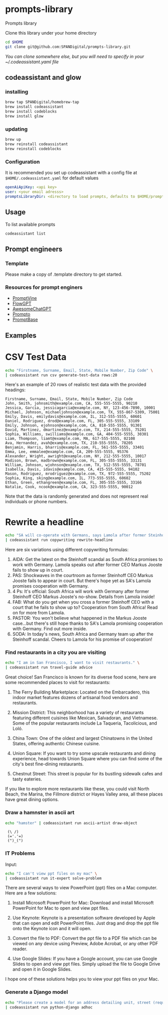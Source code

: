 # prompts-library

Prompts library

Clone this library under your home directory

```bash
cd $HOME
git clone git@github.com:SPANDigital/prompts-library.git
```
_You can clone somewhere else, but you will need to specify in your ~/.codeassistant.yaml file_

## codeassistant and glow

### installing

```bash
brew tap SPANDigital/homebrew-tap
brew install codeassistant
brew install codeblocks
brew install glow
```

### updating

```bash
brew up
brew reinstall codeassistant
brew reinstall codeblocks
```

### Configuration
It is recommended you set up codeassistant with a config file at `$HOME/.codeassistant.yaml` for default values

```yaml
openAiApiKey: <api key>
user: <your email adresss>
promptsLibraryDir: <directory to load prompts, defaults to $HOME/prompts-library>
```

## Usage

To list available prompts

```bash
codeassistant list
```

## Prompt engineers

### Template

Please make a copy of .template directory to get started.

### Resources for prompt enginers

- [PromptVine](https://promptvine.com/)
- [FlowGPT](https://flowgpt.com/)
- [AwesomeChatGPT](https://www.awesomegptprompts.com/)
- [Prompto](https://prompto.chat/)
- [PromptBase](https://promptbase.com/chatgpt)

## Examples

# CSV Test Data

```bash
echo "Firstname, Surname, Email, State, Mobile Number, Zip Code" \
| codeassistant run csv generate-test-data rows:20
```

Here's an example of 20 rows of realistic test data with the provided headings:

```
Firstname, Surname, Email, State, Mobile Number, Zip Code
John, Smith, johnsmith@example.com, CA, 555-555-5555, 90210
Jessica, Garcia, jessicagarcia@example.com, NY, 123-456-7890, 10001
Michael, Johnson, michaeljohnson@example.com, TX, 555-867-5309, 75001
Emily, Davis, emilydavis@example.com, IL, 312-555-5555, 60601
Daniel, Rodriguez, drod@example.com, FL, 305-555-5555, 33109
Emily, Johnson, ejohnson@example.com, CA, 818-555-5555, 91301
David, Martinez, dmartinez@example.com, TX, 214-555-5555, 75201
Sophia, Williams, swilliams@example.com, GA, 404-555-5555, 30301
Liam, Thompson, liamt@example.com, MA, 617-555-5555, 02108
Ava, Hernandez, avah@example.com, TX, 210-555-5555, 78205
Benjamin, Harris, bharris@example.com, FL, 561-555-5555, 33401
Emma, Lee, emmalee@example.com, CA, 209-555-5555, 95376
Alexander, Wright, awright@example.com, NY, 212-555-5555, 10017
Madison, Brown, madbrown@example.com, FL, 305-555-5555, 33131
William, Johnson, wjohnson@example.com, TX, 512-555-5555, 78701
Isabella, Davis, idavis@example.com, CA, 415-555-5555, 94102
Mason, Rodriguez, mrodriguez@example.com, TX, 972-555-5555, 75202
Sophia, King, sking@example.com, IL, 773-555-5555, 60602
Ethan, Green, ethangreen@example.com, FL, 305-555-5555, 33166
Natalie, Cook, ncook@example.com, CA, 323-555-5555, 90012
```

Note that the data is randomly generated and does not represent real individuals or phone numbers.

# Rewrite a headline

```bash
echo "SA will co-operate with Germans, says Lamola after former Steinhoff CEO Markus Jooste fails to appear in court" \
| codeassistant run copywriting rewrite-headline
```

Here are six variations using different copywriting formulas:

1. AIDA: Get the latest on the Steinhoff scandal as South Africa promises to work with Germany. Lamola speaks out after former CEO Markus Jooste fails to show up in court.
2. PAS: Shockwaves in the courtroom as former Steinhoff CEO Markus Jooste fails to appear in court. But there's hope yet as SA's Lamola promises cooperation with Germany.
3. 4 Ps: It's official: South Africa will work with Germany after former Steinhoff CEO Markus Jooste's no-show. Details from Lamola inside!
4. FAB: What do you get when you cross a former Steinhoff CEO with a court that he fails to show up to? Cooperation from South Africa! Read on for more from Lamola.
5. PASTOR: You won't believe what happened in the Markus Jooste case...but there's still hope thanks to SA's Lamola promising cooperation with Germany. Find out more inside.
6. SODA: In today's news, South Africa and Germany team up after the Steinhoff scandal. Cheers to Lamola for his promise of cooperation!

### Find restaurants in a city you are visiting

```bash
echo "I am in San Francisco, I want to visit restaurants." \
| codeassistant run travel-guide advice
```

Great choice! San Francisco is known for its diverse food scene, here are some recommended places to visit for restaurants:

1. The Ferry Building Marketplace: Located on the Embarcadero, this indoor market features dozens of artisanal food vendors and restaurants.

2. Mission District: This neighborhood has a variety of restaurants featuring different cuisines like Mexican, Salvadoran, and Vietnamese. Some of the popular restaurants include La Taqueria, Tacolicious, and Loló.

3. China Town: One of the oldest and largest Chinatowns in the United States, offering authentic Chinese cuisine.

4. Union Square: If you want to try some upscale restaurants and dining experience, head towards Union Square where you can find some of the city's best fine-dining restaurants.

5. Chestnut Street: This street is popular for its bustling sidewalk cafes and tasty eateries.

If you like to explore more restaurants like these, you could visit North Beach, the Marina, the Fillmore district or Hayes Valley area, all these places have great dining options.

### Draw a hamnster in ascii art

```bash
echo "hamster" | codeassistant run ascii-artist draw-object
```

```
 (\ /)
 (='.'=)
 (")_(")
```

### IT Problems

Input:
```bash
echo "I can't view ppt files on my mac" \
| codeassistant run it-expert solve-problem
```

There are several ways to view PowerPoint (ppt) files on a Mac computer. Here are a few solutions:

1. Install Microsoft PowerPoint for Mac: Download and install Microsoft PowerPoint for Mac to open and view ppt files.

2. Use Keynote: Keynote is a presentation software developed by Apple that can open and edit PowerPoint files. Just drag and drop the ppt file onto the Keynote icon and it will open.

3. Convert the file to PDF: Convert the ppt file to a PDF file which can be viewed on any device using Preview, Adobe Acrobat, or any other PDF reader.

4. Use Google Slides: If you have a Google account, you can use Google Slides to open and view ppt files. Simply upload the file to Google Drive and open it in Google Slides.

I hope one of these solutions helps you to view your ppt files on your Mac.

### Generate a Django model

```bash
echo "Please create a model for an address detailing unit, street (required), street2, suburb, postcode, state. Have the state be a foreign key to a state model and the suburb and postcode be a foreign key to a suburb model. Include __str__ and __repr__ on all models." \
| codeassistant run python-django adhoc
```
